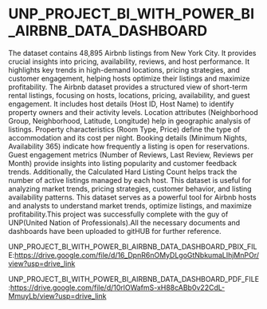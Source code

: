 # UNP_PROJECT_BI_WITH_POWER_BI_AIRBNB_DATA_DASHBOARD

The dataset contains 48,895 Airbnb listings from New York City.
It  provides crucial insights into pricing, availability, reviews, and host performance. It highlights key trends in high-demand locations, pricing strategies, and customer engagement, helping hosts optimize their listings and maximize profitability.
The Airbnb dataset provides a structured view of short-term rental listings, focusing on hosts, locations, pricing, availability, and guest engagement. It includes host details (Host ID, Host Name) to identify property owners and their activity levels. Location attributes (Neighborhood Group, Neighborhood, Latitude, Longitude) help in geographic analysis of listings. Property characteristics (Room Type, Price) define the type of accommodation and its cost per night. Booking details (Minimum Nights, Availability 365) indicate how frequently a listing is open for reservations. Guest engagement metrics (Number of Reviews, Last Review, Reviews per Month) provide insights into listing popularity and customer feedback trends. Additionally, the Calculated Hard Listing Count helps track the number of active listings managed by each host. This dataset is useful for analyzing market trends, pricing strategies, customer behavior, and listing availability patterns. This dataset serves as a powerful tool for Airbnb hosts and analysts to understand market trends, optimize listings, and maximize profitability.This project was successfully complete with the guy of UNP(United Nation of Professionals).All the necessary documents and dashboards have been uploaded to gitHUB for further reference.

UNP_PROJECT_BI_WITH_POWER_BI_AIRBNB_DATA_DASHBOARD_PBIX_FILE:https://drive.google.com/file/d/16_DpnR6nOMyDLgoGtNbkumaLIhjMnPOr/view?usp=drive_link

UNP_PROJECT_BI_WITH_POWER_BI_AIRBNB_DATA_DASHBOARD_PDF_FILE:https://drive.google.com/file/d/10rlOWafmS-xH88cABb0v22CdL-MmuyLb/view?usp=drive_link
